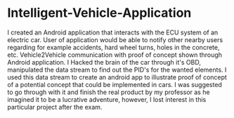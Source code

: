 # Intelligent-Vehicle-Application
I created an Android application that interacts with the ECU system of an electric car. User of application would be able to notify other nearby users regarding for example accidents, hard wheel turns, holes in the concrete, etc. Vehicle2Vehicle communication with proof of concept shown through Android application.
I Hacked the brain of the car through it's OBD, manipulated the data stream to find out the PID's for the wanted elements.
I used this data stream to create an android app to illustrate proof of concept of a potential concept that could be implemented in cars.
I was suggested to go through with it and finish the real product by my professor as he imagined it to be a lucrative adventure, however, I lost interest in this particular project after the exam.

